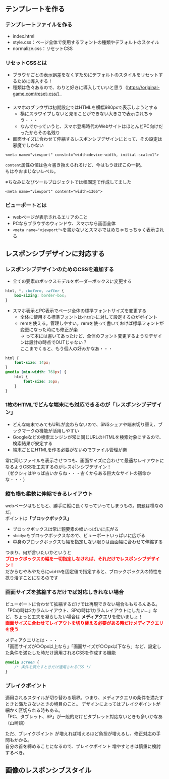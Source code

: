 ## テンプレートを作る
### テンプレートファイルを作る
- index.html
- style.css：ページ全体で使用するフォントの種類やデフォルトのスタイル
- normalize.css：リセットCSS

### リセットCSSとは
- ブラウザごとの表示誤差をなくすためにデフォルトのスタイルをリセットするために導入する！
- 種類は色々あるので、わりと好きに導入していいと思う（https://original-game.com/reset-css/）

### <meta name="viewport">
- スマホのブラウザは初期設定ではHTMLを横幅980pxで表示しようとする
  - 横にスラワイプしないと見ることができない大きさで表示されちゃう・・・
  - なんでかっていうと、スマホ登場時代のWebサイトはほとんどPC向けだったからその名残り
- 画面サイズに合わせて伸縮するレスポンシブデザインにとって、その設定は邪魔でしかない

```angular2html
<meta name="viewport" constnt="width=device-width, initial-scale=1">
```

`content`属性の値は色々書き換えられるけど、今はもうほぼこの一択。  
もはやおまじないレベル。

※ちなみになびツールプロジェクトでは幅固定で作成してました
```angular2html
<meta name="viewport" content="width=1366">
```

### ビューポートとは
- webページが表示されるエリアのこと
- PCならブラウザのウィンドウ、スマホなら画面全体
- `<meta name="viewport">`を書かないとスマホではめちゃちっちゃく表示される

## レスポンシブデザインに対応する
### レスポンシブデザインのためのCSSを追加する
- 全ての要素のボックスモデルをボーダーボックスに変更する
```css
html, *, :before, :after {
    box-sizing: border-box;
}
```
- スマホ表示とPC表示でページ全体の標準フォントサイズを変更する
  - 全体に使用する標準フォントは`<html>`に対して設定するのがポイント
  - remを使える。管理しやすい。remを使って書いておけば標準フォントが変更になった時にも修正が楽  
  → って本には書いてあったけど、全体のフォント変更するようなデザインは設計の時点でOUTじゃない？  
  ここまでくると、もう個人の好みかなあ・・・
```css
html {
    font-size: 14px;
}
@media (min-width: 768px) {
    html {
        font-size: 16px;
    }
}
```

### 1枚のHTMLでどんな端末にも対応できるのが「レスポンシブデザイン」
- どんな端末でみてもURLが変わらないので、SNSシェアや端末切り替え、ブックマークの機能が活用しやすい
- Googleなどの検索エンジンが常に同じURLのHTMLを検索対象にするので、検索結果が安定する
- 端末ごとにHTMLを作る必要がないのでファイル管理が楽

常に同じファイルを表示させつつも、画面サイズに合わせて最適なレイアウトになるようCSSを工夫するのがレスポンシブデザイン！  
（ゼクシィはやっぱ古いからね・・・古くからある巨大なサイトの宿命かな・・・）

### 縦も横も柔軟に伸縮できるレイアウト
webページはもともと、勝手に縦に長くなっていってしまうもの。問題は横なのだ。  
ポイントは<b>「ブロックボックス」</b>

- ブロックボックスは常に親要素の幅いっぱいに広がる
- `<body>`もブロックボックスなので、ビューポートいっぱいに広がる
- 中身のブロックボックスも幅を指定しない限りは画面幅に合わせて伸縮する

つまり、何が言いたいかというと  
<font color="red"><b>ブロックボックスの幅を一切指定しなければ、それだけでレスポンシブデザイン！</b></font>  
だからむやみやたらに`width`を固定値で指定すると、ブロックボックスの特性を捻り潰すことになるのです

### 画面サイズを拡縮するだけでば対応しきれない場合
ビューポートに合わせて拡縮するだけでは再現できない場合ももちろんある。  
「PCの時は2カラムレイアウト、SPの時は1カラムレイアウトにしたい…」など、ちょっと工夫を凝らしたい場合は
<b>メディアクエリ</b>を使いましょ！  
<font color="red"><b>画面サイズに合わせてレイアウトを切り替える必要がある時だけメディアクエリを使う</b></font>

メディアクエリとは・・・  
「画面サイズが○○px以上なら」「画面サイズが○○px以下なら」など、設定した条件を満たした時だけ適用されるCSSを作成する機能
```css
@media screen {
    /* 条件を満たすときだけ適用されるCSS */
}
```

### ブレイクポイント 
適用されるスタイルが切り替わる境界。つまり、メディアクエリの条件を満たすときと満たさないときの境目のこと。
デザインによってはブレイクポイントが細かく区切られる時もある。  
「PC、タブレット、SP」が一般的だけどタブレット対応ないときも多いかなあ（山崎談）  

ただ、ブレイクポイント が増えれば増えるほど負担が増えるし、修正対応の手間もかかる。  
自分の首を締めることになるので、ブレイクポイント 増やすときは慎重に検討するべき。

## 画像のレスポンシブスタイル
